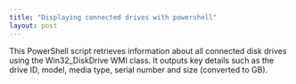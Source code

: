```yaml
---
title: "Displaying connected drives with powershell"
layout: post
---
```


This PowerShell script retrieves information about all connected disk drives using the Win32_DiskDrive WMI class. It outputs key details such as the drive ID, model, media type, serial number and size (converted to GB). 
